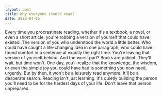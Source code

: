```yaml
---
layout: post
title: Why everyone should read?
date: 2025-04-05
---
```


Every time you procrastinate reading, whether it's a textbook, a novel, or even a short article, you're robbing a version of yourself that could have existed.
The version of you who understood the world a little better. Who could have caught a life-changing idea in one paragraph, who could have found comfort in a sentence at exactly the right time.  You're leaving that version of yourself behind. And the worst part? Books are patient. They'll wait, but time won't. One day, you'll realize that the knowledge, the wisdom, or even the simple joy you could have had is something you now need, urgently.  But by then, it won't be a leisurely read anymore. It'll be a desperate search. Reading isn't just learning. It's quietly building the person you'll need to be for the hardest days of your life. Don't leave that person unprepared.

